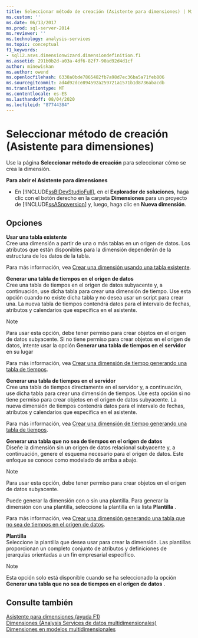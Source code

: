 ```yaml
---
title: Seleccionar método de creación (Asistente para dimensiones) | Microsoft Docs
ms.custom: ''
ms.date: 06/13/2017
ms.prod: sql-server-2014
ms.reviewer: ''
ms.technology: analysis-services
ms.topic: conceptual
f1_keywords:
- sql12.asvs.dimensionwizard.dimensiondefinition.f1
ms.assetid: 291b0b2d-a03a-4df6-82f7-90ad92d4d1cf
author: minewiskan
ms.author: owend
ms.openlocfilehash: 6338a0bde7865482fb7a98d7ec36ba5a71feb806
ms.sourcegitcommit: ad4d92dce894592a259721a1571b1d8736abacdb
ms.translationtype: MT
ms.contentlocale: es-ES
ms.lasthandoff: 08/04/2020
ms.locfileid: "87744384"
---
```

# <a name="select-creation-method-dimension-wizard"></a>Seleccionar método de creación (Asistente para dimensiones)
  Use la página **Seleccionar método de creación** para seleccionar cómo se crea la dimensión.  
  
 **Para abrir el Asistente para dimensiones**  
  
-   En [!INCLUDE[ssBIDevStudioFull](../includes/ssbidevstudiofull-md.md)], en el **Explorador de soluciones**, haga clic con el botón derecho en la carpeta **Dimensiones** para un proyecto de [!INCLUDE[ssASnoversion](../includes/ssasnoversion-md.md)] y, luego, haga clic en **Nueva dimensión**.  
  
## <a name="options"></a>Opciones  
 **Usar una tabla existente**  
 Cree una dimensión a partir de una o más tablas en un origen de datos. Los atributos que están disponibles para la dimensión dependerán de la estructura de los datos de la tabla.  
  
 Para más información, vea [Crear una dimensión usando una tabla existente](multidimensional-models/create-a-dimension-by-using-an-existing-table.md).  
  
 **Generar una tabla de tiempos en el origen de datos**  
 Cree una tabla de tiempos en el origen de datos subyacente y, a continuación, use dicha tabla para crear una dimensión de tiempo. Use esta opción cuando no existe dicha tabla y no desea usar un script para crear una. La nueva tabla de tiempos contendrá datos para el intervalo de fechas, atributos y calendarios que especifica en el asistente.  
  
> [!NOTE]  
>  Para usar esta opción, debe tener permiso para crear objetos en el origen de datos subyacente. Si no tiene permiso para crear objetos en el origen de datos, intente usar la opción **Generar una tabla de tiempos en el servidor** en su lugar  
  
 Para más información, vea [Crear una dimensión de tiempo generando una tabla de tiempos](multidimensional-models/create-a-time-dimension-by-generating-a-time-table.md).  
  
 **Generar una tabla de tiempos en el servidor**  
 Cree una tabla de tiempos directamente en el servidor y, a continuación, use dicha tabla para crear una dimensión de tiempos. Use esta opción si no tiene permiso para crear objetos en el origen de datos subyacente. La nueva dimensión de tiempos contendrá datos para el intervalo de fechas, atributos y calendarios que especifica en el asistente.  
  
 Para más información, vea [Crear una dimensión de tiempo generando una tabla de tiempos](multidimensional-models/create-a-time-dimension-by-generating-a-time-table.md).  
  
 **Generar una tabla que no sea de tiempos en el origen de datos**  
 Diseñe la dimensión sin un origen de datos relacional subyacente y, a continuación, genere el esquema necesario para el origen de datos. Este enfoque se conoce como modelado de arriba a abajo.  
  
> [!NOTE]  
>  Para usar esta opción, debe tener permiso para crear objetos en el origen de datos subyacente.  
  
 Puede generar la dimensión con o sin una plantilla. Para generar la dimensión con una plantilla, seleccione la plantilla en la lista **Plantilla** .  
  
 Para más información, vea [Crear una dimensión generando una tabla que no sea de tiempos en el origen de datos](multidimensional-models/create-a-dimension-by-generating-a-non-time-table-in-the-data-source.md).  
  
 **Plantilla**  
 Seleccione la plantilla que desea usar para crear la dimensión. Las plantillas proporcionan un completo conjunto de atributos y definiciones de jerarquías orientadas a un fin empresarial específico.  
  
> [!NOTE]  
>  Esta opción solo está disponible cuando se ha seleccionado la opción **Generar una tabla que no sea de tiempos en el origen de datos** .  
  
## <a name="see-also"></a>Consulte también  
 [Asistente para dimensiones (ayuda F1)](dimension-wizard-f1-help.md)   
 [Dimensiones &#40;Analysis Services de datos multidimensionales&#41;](multidimensional-models-olap-logical-dimension-objects/dimensions-analysis-services-multidimensional-data.md)   
 [Dimensiones en modelos multidimensionales](multidimensional-models/dimensions-in-multidimensional-models.md)  
  
  

